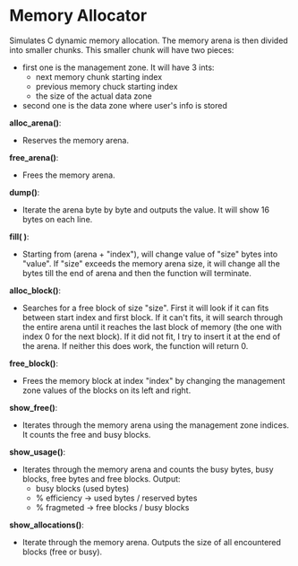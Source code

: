 # Memory Allocator
Simulates C dynamic memory allocation.
The memory arena is then divided into smaller chunks. This smaller chunk will have two pieces:
  * first one is the management zone. It will have 3 ints:
    * next memory chunk starting index
    * previous memory chuck starting index
    * the size of the actual data zone
  * second one is the data zone where user's info is stored
  
**alloc_arena(<N>)**:
 * Reserves the memory arena.
 
**free_arena(<N>)**: 
 * Frees the memory arena.
 
**dump(<N>)**:
 * Iterate the arena byte by byte and outputs the value. It will show 16 bytes on each line.
 
**fill(<INDEX> <SIZE> <VALUE>)**:
 * Starting from (arena + "index"), will change value of "size" bytes into "value". If "size" exceeds the memory arena
 size, it will change all the bytes till the end of arena and then the function will terminate.
 
**alloc_block(<SIZE>)**:
 * Searches for a free block of size "size". First it will look if it can fits between start index and first block. If it can't
 fits, it will search through the entire arena until it reaches the last block of memory (the one with index 0 for the next block).
 If it did not fit, I try to insert it at the end of the arena. If neither this does work, the function will return 0.

**free_block(<INDEX>)**:
 * Frees the memory block at index "index" by changing the management zone values of the blocks on its left and right.
 
**show_free(<N>)**:
 * Iterates through the memory arena using the management zone indices. It counts the free and busy blocks.
 
**show_usage(<N>)**:
 * Iterates through the memory arena and counts the busy bytes, busy blocks, free bytes and free blocks. Output:
   * busy blocks (used bytes)
   * % efficiency -> used bytes / reserved bytes
   * % fragmeted -> free blocks / busy blocks
   
**show_allocations(<N>)**:
 * Iterate through the memory arena. Outputs the size of all encountered blocks (free or busy).
